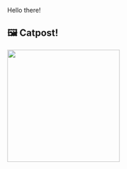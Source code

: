 Hello there!



## 🖼️ Catpost!

<sub>
    <img src="https://cdn2.thecatapi.com/images/tgsnV-FVm.jpg" height="256">
</sub>

